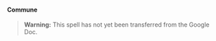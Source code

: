 #### Commune
<!-- markdownlint-disable-next-line no-emphasis-as-heading -->

> **Warning:**
> This spell has not yet been transferred from the Google Doc.
